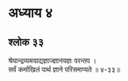 # अध्याय ४

## श्लोक ३३

श्रेयान्द्रव्यमयाद्यज्ञाज्ज्ञानयज्ञः परन्तप ।<br>सर्वं कर्माखिलं पार्थ ज्ञाने परिसमाप्यते ॥ ४-३३॥<br><br>

